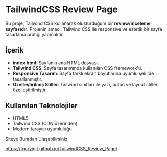 # TailwindCSS Review Page

Bu proje, Tailwind CSS kullanarak oluşturduğum bir **review/inceleme sayfasıdır**. Projenin amacı, Tailwind CSS ile responsive ve estetik bir sayfa tasarlama pratiği yapmaktır.

## İçerik

- **index.html**: Sayfanın ana HTML dosyası.
- **Tailwind CSS**: Sayfa tasarımında kullanılan CSS framework'ü.
- **Responsive Tasarım**: Sayfa farklı ekran boyutlarına uyumlu şekilde tasarlanmıştır.
- **Özelleştirilmiş Stiller**: Tailwind sınıfları ile yazı, buton ve layout stilleri özelleştirilmiştir.

## Kullanılan Teknolojiler

- HTML5
- Tailwind CSS (CDN üzerinden)
- Modern tarayıcı uyumluluğu

Siteye Buradan Ulaşabilirsiniz 

https://fnuryigit.github.io/TailwindCSS_Review_Page/

